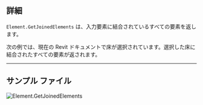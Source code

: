 ## 詳細
`Element.GetJoinedElements` は、入力要素に結合されているすべての要素を返します。

次の例では、現在の Revit ドキュメントで床が選択されています。選択した床に結合されたすべての要素が返されます。
___
## サンプル ファイル

![Element.GetJoinedElements](./Revit.Elements.Element.GetJoinedElements_img.jpg)
